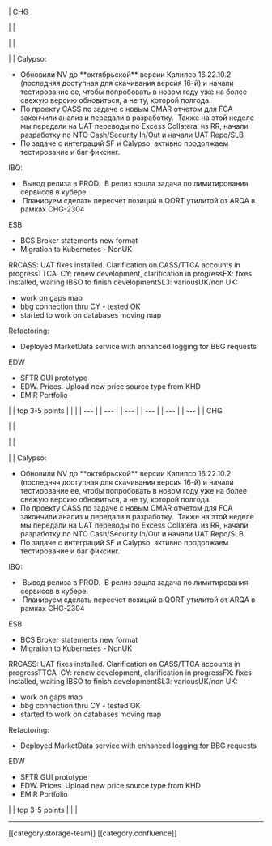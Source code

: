 





| CHG

 | 
| 

 | 
|    

 | 
| Calypso:

<ul><li>Обновили NV до **октябрьской** версии Калипсо 16.22.10.2 (последняя доступная для скачивания версия 16-й) и начали тестирование ее, чтобы попробовать в новом году уже на более свежую версию обновиться, а не ту, которой полгода.</li><li>По проекту CASS по задаче с новым CMAR отчетом для FCA закончили анализ и передали в разработку.  Также на этой неделе мы передали на UAT переводы по Excess Collateral из RR, начали разработку по NTO Cash/Security In/Out и начали UAT Repo/SLB</li><li>По задаче с интеграций SF и Calypso, активно продолжаем тестирование и баг фиксинг.</li></ul>IBQ:

<ul><li> Вывод релиза в PROD.  В релиз вошла задача по лимитирования сервисов в кубере.</li><li> Планируем сделать пересчет позиций в QORT утилитой от ARQA в рамках CHG-2304</li></ul>ESB<ul><li>BCS Broker statements new format </li><li>Migration to Kubernetes - NonUK </li></ul>RRCASS: UAT fixes installed. Clarification on CASS/TTCA accounts in progressTTCA  CY: renew development, clarification in progressFX: fixes installed, waiting IBSO to finish developmentSL3: variousUK/non UK:<ul><li>work on gaps map</li><li>bbg connection thru CY - tested OK</li><li>started to work on databases moving map</li></ul>Refactoring:<ul><li>Deployed MarketData service with enhanced logging for BBG requests </li></ul>EDW<ul><li>SFTR GUI prototype</li><li>EDW. Prices. Upload new price source type from KHD</li><li>EMIR Portfolio</li></ul> | 
| top 3-5 points | 
|  | 
|  --- | 
|  --- | 
|  --- | 
|  --- | 
|  --- | 
|  --- | 
| CHG

 | 
| 

 | 
|    

 | 
| Calypso:

<ul><li>Обновили NV до **октябрьской** версии Калипсо 16.22.10.2 (последняя доступная для скачивания версия 16-й) и начали тестирование ее, чтобы попробовать в новом году уже на более свежую версию обновиться, а не ту, которой полгода.</li><li>По проекту CASS по задаче с новым CMAR отчетом для FCA закончили анализ и передали в разработку.  Также на этой неделе мы передали на UAT переводы по Excess Collateral из RR, начали разработку по NTO Cash/Security In/Out и начали UAT Repo/SLB</li><li>По задаче с интеграций SF и Calypso, активно продолжаем тестирование и баг фиксинг.</li></ul>IBQ:

<ul><li> Вывод релиза в PROD.  В релиз вошла задача по лимитирования сервисов в кубере.</li><li> Планируем сделать пересчет позиций в QORT утилитой от ARQA в рамках CHG-2304</li></ul>ESB<ul><li>BCS Broker statements new format </li><li>Migration to Kubernetes - NonUK </li></ul>RRCASS: UAT fixes installed. Clarification on CASS/TTCA accounts in progressTTCA  CY: renew development, clarification in progressFX: fixes installed, waiting IBSO to finish developmentSL3: variousUK/non UK:<ul><li>work on gaps map</li><li>bbg connection thru CY - tested OK</li><li>started to work on databases moving map</li></ul>Refactoring:<ul><li>Deployed MarketData service with enhanced logging for BBG requests </li></ul>EDW<ul><li>SFTR GUI prototype</li><li>EDW. Prices. Upload new price source type from KHD</li><li>EMIR Portfolio</li></ul> | 
| top 3-5 points | 
|  | 







*****

[[category.storage-team]] 
[[category.confluence]] 
